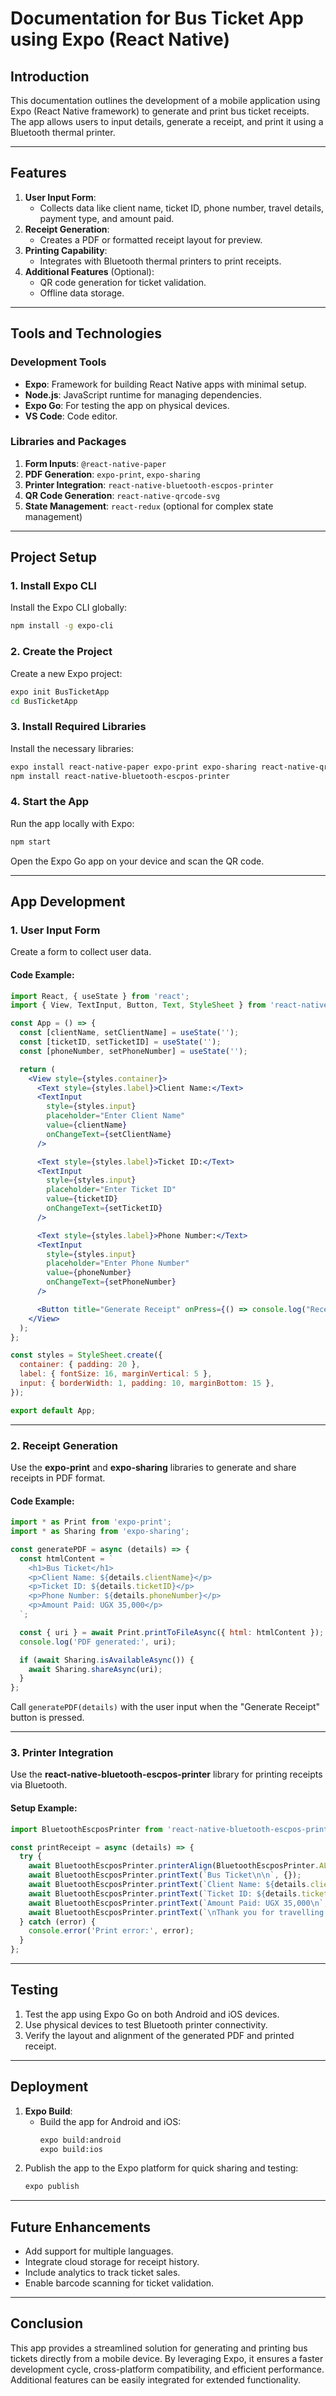 # **Documentation for Bus Ticket App using Expo (React Native)**

## **Introduction**
This documentation outlines the development of a mobile application using Expo (React Native framework) to generate and print bus ticket receipts. The app allows users to input details, generate a receipt, and print it using a Bluetooth thermal printer.

---

## **Features**
1. **User Input Form**:
   - Collects data like client name, ticket ID, phone number, travel details, payment type, and amount paid.
2. **Receipt Generation**:
   - Creates a PDF or formatted receipt layout for preview.
3. **Printing Capability**:
   - Integrates with Bluetooth thermal printers to print receipts.
4. **Additional Features** (Optional):
   - QR code generation for ticket validation.
   - Offline data storage.

---

## **Tools and Technologies**

### **Development Tools**
- **Expo**: Framework for building React Native apps with minimal setup.
- **Node.js**: JavaScript runtime for managing dependencies.
- **Expo Go**: For testing the app on physical devices.
- **VS Code**: Code editor.

### **Libraries and Packages**
1. **Form Inputs**: `@react-native-paper`
2. **PDF Generation**: `expo-print`, `expo-sharing`
3. **Printer Integration**: `react-native-bluetooth-escpos-printer`
4. **QR Code Generation**: `react-native-qrcode-svg`
5. **State Management**: `react-redux` (optional for complex state management)

---

## **Project Setup**

### **1. Install Expo CLI**
Install the Expo CLI globally:
```bash
npm install -g expo-cli
```

### **2. Create the Project**
Create a new Expo project:
```bash
expo init BusTicketApp
cd BusTicketApp
```

### **3. Install Required Libraries**
Install the necessary libraries:
```bash
expo install react-native-paper expo-print expo-sharing react-native-qrcode-svg
npm install react-native-bluetooth-escpos-printer
```

### 4. Start the App
Run the app locally with Expo:
```bash
npm start
```
Open the Expo Go app on your device and scan the QR code.

---

## **App Development**

### **1. User Input Form**
Create a form to collect user data.

#### **Code Example:**
```jsx
import React, { useState } from 'react';
import { View, TextInput, Button, Text, StyleSheet } from 'react-native';

const App = () => {
  const [clientName, setClientName] = useState('');
  const [ticketID, setTicketID] = useState('');
  const [phoneNumber, setPhoneNumber] = useState('');

  return (
    <View style={styles.container}>
      <Text style={styles.label}>Client Name:</Text>
      <TextInput
        style={styles.input}
        placeholder="Enter Client Name"
        value={clientName}
        onChangeText={setClientName}
      />

      <Text style={styles.label}>Ticket ID:</Text>
      <TextInput
        style={styles.input}
        placeholder="Enter Ticket ID"
        value={ticketID}
        onChangeText={setTicketID}
      />

      <Text style={styles.label}>Phone Number:</Text>
      <TextInput
        style={styles.input}
        placeholder="Enter Phone Number"
        value={phoneNumber}
        onChangeText={setPhoneNumber}
      />

      <Button title="Generate Receipt" onPress={() => console.log("Receipt Generated")} />
    </View>
  );
};

const styles = StyleSheet.create({
  container: { padding: 20 },
  label: { fontSize: 16, marginVertical: 5 },
  input: { borderWidth: 1, padding: 10, marginBottom: 15 },
});

export default App;
```

---

### **2. Receipt Generation**
Use the **expo-print** and **expo-sharing** libraries to generate and share receipts in PDF format.

#### **Code Example:**
```jsx
import * as Print from 'expo-print';
import * as Sharing from 'expo-sharing';

const generatePDF = async (details) => {
  const htmlContent = `
    <h1>Bus Ticket</h1>
    <p>Client Name: ${details.clientName}</p>
    <p>Ticket ID: ${details.ticketID}</p>
    <p>Phone Number: ${details.phoneNumber}</p>
    <p>Amount Paid: UGX 35,000</p>
  `;

  const { uri } = await Print.printToFileAsync({ html: htmlContent });
  console.log('PDF generated:', uri);

  if (await Sharing.isAvailableAsync()) {
    await Sharing.shareAsync(uri);
  }
};
```

Call `generatePDF(details)` with the user input when the "Generate Receipt" button is pressed.

---

### **3. Printer Integration**
Use the **react-native-bluetooth-escpos-printer** library for printing receipts via Bluetooth.

#### **Setup Example:**
```jsx
import BluetoothEscposPrinter from 'react-native-bluetooth-escpos-printer';

const printReceipt = async (details) => {
  try {
    await BluetoothEscposPrinter.printerAlign(BluetoothEscposPrinter.ALIGN.CENTER);
    await BluetoothEscposPrinter.printText(`Bus Ticket\n\n`, {});
    await BluetoothEscposPrinter.printText(`Client Name: ${details.clientName}\n`, {});
    await BluetoothEscposPrinter.printText(`Ticket ID: ${details.ticketID}\n`, {});
    await BluetoothEscposPrinter.printText(`Amount Paid: UGX 35,000\n`, {});
    await BluetoothEscposPrinter.printText(`\nThank you for travelling with us!\n`, {});
  } catch (error) {
    console.error('Print error:', error);
  }
};
```

---

## **Testing**
1. Test the app using Expo Go on both Android and iOS devices.
2. Use physical devices to test Bluetooth printer connectivity.
3. Verify the layout and alignment of the generated PDF and printed receipt.

---

## **Deployment**
1. **Expo Build**:
   - Build the app for Android and iOS:
     ```bash
     expo build:android
     expo build:ios
     ```
2. Publish the app to the Expo platform for quick sharing and testing:
   ```bash
   expo publish
   ```

---

## **Future Enhancements**
- Add support for multiple languages.
- Integrate cloud storage for receipt history.
- Include analytics to track ticket sales.
- Enable barcode scanning for ticket validation.

---

## **Conclusion**
This app provides a streamlined solution for generating and printing bus tickets directly from a mobile device. By leveraging Expo, it ensures a faster development cycle, cross-platform compatibility, and efficient performance. Additional features can be easily integrated for extended functionality.

